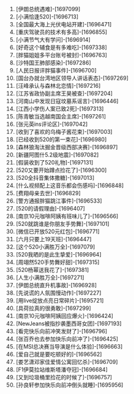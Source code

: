 
1. [伊朗总统遇难]-[1697099]
1. [小满恰逢520]-[1696713]
1. [全国最大海上光伏电站开建]-[1696471]
1. [重庆驾驶员的技术有多高]-[1696855]
1. [小满节气大有学问]-[1696914]
1. [好奇这个辅食是有多难吃]-[1697338]
1. [胖猫姐姐多平台账号被封]-[1696763]
1. [沙特国王肺部感染]-[1697286]
1. [人民日报评胖猫事件]-[1696700]
1. [国台办就台湾地区领导人讲话表态]-[1697269]
1. [汪峰承认与森林北恋情]-[1697216]
1. [江苏省政协副主席王昊被查]-[1697204]
1. [河南山中发现日寇坟墓系谣言]-[1696446]
1. [江西小学伤人案已致2死]-[1697313]
1. [陈青敏当选越南国会主席]-[1697261]
1. [张元英ins评论区]-[1697042]
1. [收到了喜欢的乌梅子酱花束]-[1697003]
1. [已经收到520的第一束花]-[1696980]
1. [森林狼淘汰掘金晋级西部决赛]-[1696897]
1. [新疆阿图什5.2级地震]-[1697082]
1. [假装收到了520礼物]-[1697131]
1. [520又要开始蹲点捡花了]-[1696300]
1. [520全抖音集体撒糖]-[1697013]
1. [什么视频配上这音乐都会伤感吗]-[1696848]
1. [费翔母亲去世]-[1696829]
1. [警方通报胖猫跳江事件]-[1696533]
1. [520的请假理由]-[1696407]
1. [南京10元咖啡阿姨有班味儿了]-[1696566]
1. [520就跳谁是你朋友手势舞]-[1697101]
1. [微信已开放520元红包]-[1696771]
1. [六月只要上19天班]-[1696447]
1. [这个520小满胜万全]-[1697079]
1. [520我晒的是此生挚爱]-[1696964]
1. [周翊然520手势舞好甜]-[1697315]
1. [520杨幂送我花了]-[1697381]
1. [人生小满胜万全]-[1697271]
1. [伊朗总统直升机事故]-[1696928]
1. [先说谎的人氛围慢动作]-[1697227]
1. [用live绽放点亮日常碎片]-[1695721]
1. [具荷拉真的很勇敢]-[1697299]
1. [南京10元咖啡阿姨回应爆火]-[1696424]
1. [NewJeans被指抄袭墨西哥女团]-[1697193]
1. [看完快乐向前冲笑发财了]-[1696796]
1. [张百乔也去参加快乐向前冲了]-[1696425]
1. [在MSI总决赛当导演是什么体验]-[1696663]
1. [爱自己就是要吃顿好的]-[1696562]
1. [娄艺潇邓家佳爱情公寓回忆杀]-[1696709]
1. [F1伊莫拉站维斯塔潘夺冠]-[1696684]
1. [又到垃圾桶里捡花的时候了]-[1696757]
1. [孙良轩参加快乐向前冲倒头就睡]-[1695956]